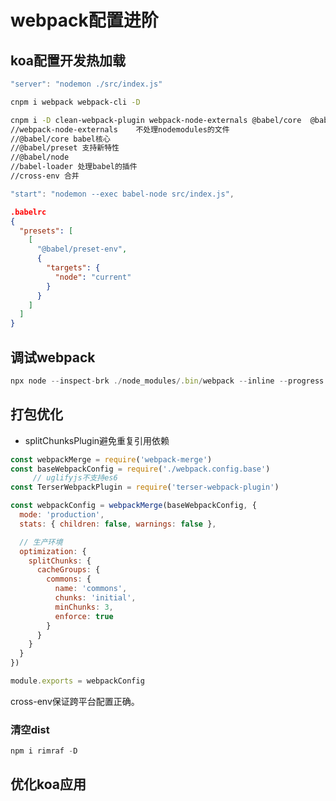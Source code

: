 # webpack配置进阶

## koa配置开发热加载

```js
"server": "nodemon ./src/index.js"
```

```bash
cnpm i webpack webpack-cli -D
```

```bash
cnpm i -D clean-webpack-plugin webpack-node-externals @babel/core  @babel/node @babel/preset-env babel-loader cross-env
//webpack-node-externals	不处理nodemodules的文件
//@babel/core babel核心	
//@babel/preset 支持新特性
//@babel/node
//babel-loader 处理babel的插件
//cross-env 合并
```

```js
"start": "nodemon --exec babel-node src/index.js",
```

```json
.babelrc
{
  "presets": [
    [
      "@babel/preset-env",
      {
        "targets": {
          "node": "current"
        }
      }
    ]
  ]
}

```

## 调试webpack

```js
npx node --inspect-brk ./node_modules/.bin/webpack --inline --progress
```

## 打包优化

- splitChunksPlugin避免重复引用依赖

```js
const webpackMerge = require('webpack-merge')
const baseWebpackConfig = require('./webpack.config.base')
     // uglifyjs不支持es6 
const TerserWebpackPlugin = require('terser-webpack-plugin')

const webpackConfig = webpackMerge(baseWebpackConfig, {
  mode: 'production',
  stats: { children: false, warnings: false },

  // 生产环境
  optimization: {
    splitChunks: {
      cacheGroups: {
        commons: {
          name: 'commons',
          chunks: 'initial',
          minChunks: 3,
          enforce: true
        }
      }
    }
  }
})

module.exports = webpackConfig
```

cross-env保证跨平台配置正确。

### 清空dist

```js
npm i rimraf -D 
```

## 优化koa应用 

```js

```

